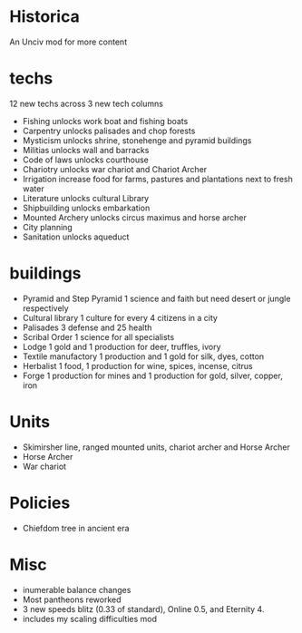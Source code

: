 # Historica
 An Unciv mod for more content

# techs
 12 new techs across 3 new tech columns 
 - Fishing unlocks work boat and fishing boats
 - Carpentry unlocks palisades and chop forests
 - Mysticism unlocks shrine, stonehenge and pyramid buildings
 - Militias unlocks wall and barracks
 - Code of laws unlocks courthouse
 - Chariotry unlocks war chariot and Chariot Archer
 - Irrigation increase food for farms, pastures and plantations next to fresh water
 - Literature unlocks cultural Library
 - Shipbuilding unlocks embarkation
 - Mounted Archery unlocks circus maximus and horse archer
 - City planning
 - Sanitation unlocks aqueduct
 
 # buildings
 -  Pyramid and Step Pyramid 1 science and faith but need desert or jungle respectively
 -  Cultural library 1 culture for every 4 citizens in a city
 -  Palisades 3 defense and 25 health
 -  Scribal Order 1 science for all specialists
 -  Lodge 1 gold and 1 production for deer, truffles, ivory
 -  Textile manufactory 1 production and 1 gold for silk, dyes, cotton
 -  Herbalist 1 food, 1 production for wine, spices, incense, citrus
 -  Forge 1 production for mines and 1 production for gold, silver, copper, iron
 
 # Units
 - Skimirsher line, ranged mounted units, chariot archer and Horse Archer
 - Horse Archer
 - War chariot
 
 # Policies
 -  Chiefdom tree in ancient era
 
 # Misc
 - inumerable balance changes
 - Most pantheons reworked
 -  3 new speeds blitz (0.33 of standard), Online 0.5, and Eternity 4.
 - includes my scaling difficulties mod
 
